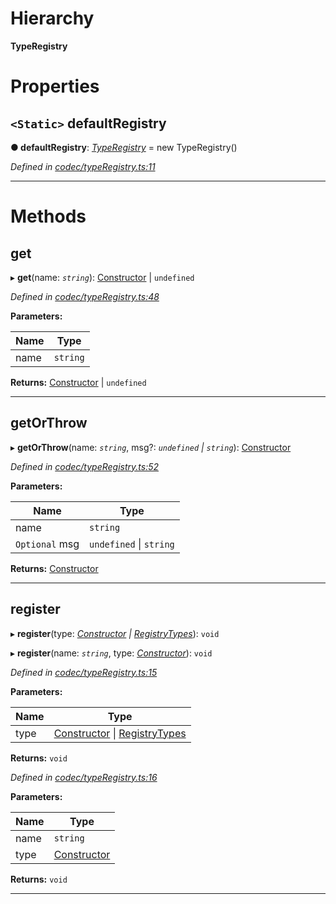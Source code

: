 

# Hierarchy

**TypeRegistry**

# Properties

<a id="defaultregistry"></a>

## `<Static>` defaultRegistry

**● defaultRegistry**: *[TypeRegistry](_codec_typeregistry_.typeregistry.md)* =  new TypeRegistry()

*Defined in [codec/typeRegistry.ts:11](https://github.com/polkadot-js/api/blob/c431815/packages/types/src/codec/typeRegistry.ts#L11)*

___

# Methods

<a id="get"></a>

##  get

▸ **get**(name: *`string`*): [Constructor](../interfaces/_types_.constructor.md) \| `undefined`

*Defined in [codec/typeRegistry.ts:48](https://github.com/polkadot-js/api/blob/c431815/packages/types/src/codec/typeRegistry.ts#L48)*

**Parameters:**

| Name | Type |
| ------ | ------ |
| name | `string` |

**Returns:** [Constructor](../interfaces/_types_.constructor.md) \| `undefined`

___
<a id="getorthrow"></a>

##  getOrThrow

▸ **getOrThrow**(name: *`string`*, msg?: *`undefined` \| `string`*): [Constructor](../interfaces/_types_.constructor.md)

*Defined in [codec/typeRegistry.ts:52](https://github.com/polkadot-js/api/blob/c431815/packages/types/src/codec/typeRegistry.ts#L52)*

**Parameters:**

| Name | Type |
| ------ | ------ |
| name | `string` |
| `Optional` msg | `undefined` \| `string` |

**Returns:** [Constructor](../interfaces/_types_.constructor.md)

___
<a id="register"></a>

##  register

▸ **register**(type: *[Constructor](../interfaces/_types_.constructor.md) \| [RegistryTypes](../modules/_types_.md#registrytypes)*): `void`

▸ **register**(name: *`string`*, type: *[Constructor](../interfaces/_types_.constructor.md)*): `void`

*Defined in [codec/typeRegistry.ts:15](https://github.com/polkadot-js/api/blob/c431815/packages/types/src/codec/typeRegistry.ts#L15)*

**Parameters:**

| Name | Type |
| ------ | ------ |
| type | [Constructor](../interfaces/_types_.constructor.md) \| [RegistryTypes](../modules/_types_.md#registrytypes) |

**Returns:** `void`

*Defined in [codec/typeRegistry.ts:16](https://github.com/polkadot-js/api/blob/c431815/packages/types/src/codec/typeRegistry.ts#L16)*

**Parameters:**

| Name | Type |
| ------ | ------ |
| name | `string` |
| type | [Constructor](../interfaces/_types_.constructor.md) |

**Returns:** `void`

___

